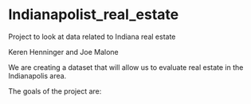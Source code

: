 # Indianapolist_real_estate
Project to look at data related to Indiana real estate

Keren Henninger and Joe Malone

We are creating a dataset that will allow us to evaluate real estate in the Indianapolis area. 

The goals of the project are:


